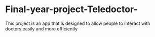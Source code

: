 # Final-year-project-Teledoctor-
This project is an app that is designed to allow people to interact with doctors easily and more efficiently
